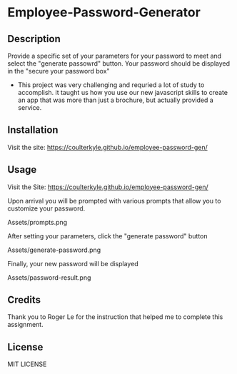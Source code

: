 # Employee-Password-Generator 

## Description

Provide a specific set of your parameters for your password to meet and select the "generate passowrd" button. Your password should be displayed in the "secure your password box"

- This project was very challenging and requried a lot of study to accomplish. it taught us how you use our new javascript skills to create an app that was more than just a brochure, but actually provided a service. 


## Installation

Visit the site:
https://coulterkyle.github.io/employee-password-gen/

## Usage

Visit the Site:
https://coulterkyle.github.io/employee-password-gen/

Upon arrival you will be prompted with various prompts that allow you to customize your password.

Assets/prompts.png

After setting your parameters, click the "generate password" button

Assets/generate-password.png

Finally, your new password will be displayed

Assets/password-result.png


## Credits

Thank you to Roger Le for the instruction that helped me to complete this assignment.

## License

MIT LICENSE
